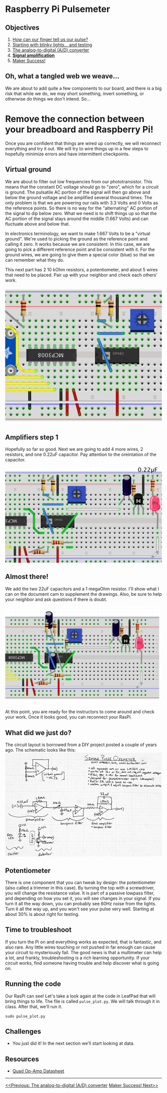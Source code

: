Raspberry Pi Pulsemeter
=======================

## Objectives
1. [How can our finger tell us our pulse?](../intro/index.md)
2. [Starting with blinky lights... and testing](01_LEDs.md)
3. [The analog-to-digital (A/D) converter](02_A2D_converter.md)
4. **[Signal amplification](03_OpAmps.md)**
5. [Maker Success!](04_Data.md)

## Oh, what a tangled web we weave...

We are about to add quite a few components to our board, and there is a big risk that while we do, we may short something, invert something, or otherwise do things we don't intend. So...

# Remove the connection between your breadboard and Raspberry Pi!

Once you are confident that things are wired up correctly, we will reconnect everything and try it out.  We will try to wire things up in a few steps to hopefully minimize errors and have intermittent checkpoints.

## Virtual ground

We are about to filter out low frequencies from our phototransistor.  This means that the constant DC voltage should go to "zero", which for a circuit is ground.  The pulsatile AC portion of the signal will then go above and below the ground voltage and be amplified several thousand times.  The only problem is that we are powering our rails with 3.3 Volts and 0 Volts as the reference points.  So there is no way for the "alternating" AC portion of the signal to dip below zero.  What we need is to shift things up so that the AC portion of the signal stays around the middle (1.667 Volts) and can fluctuate above and below that.

In electronics terminology, we want to make 1.667 Volts to be a "virtual ground".  We're used to picking the ground as the reference point and calling it zero.  It works because we are consistent.  In this case, we are going to pick a different reference point and be consistent with it.  For the ground wires, we are going to give them a special color (blue) so that we can remember what they do.

This next part has 2 10 kOhm resistors, a potentiometer, and about 5 wires that need to be placed.  Pair up with your neighbor and check each others' work.

![Wiring part 3a](images/step3a_bb.png)

## Amplifiers step 1

Hopefully so far so good.  Next we are going to add 4 more wires, 2 resistors, and one 0.22uF capacitor.  Pay attention to the oreintation of the capacitor.  

![Wiring part 3b](images/step3b_bb.png)


## Almost there!
We add the two 22uF capacitors and a 1 megaOhm resistor.  I'll show what I can on the document cam to supplement the drawings.  Also, be sure to help your neighbor and ask questions if there is doubt.

![Wiring part 3b](images/step3c_bb.png)

At this point, you are ready for the instructors to come around and check your work.  Once it looks good, you can reconnect your RasPi.

## What did we just do?

The circuit layout is borrowed from a DIY project posted a couple of years ago.  The schematic looks like this:
![Schematic](images/sharden-pulsemeter-schematic.jpg)

## Potentiometer
There is one component that you can tweak by design: the potentiometer (also called a trimmer in this case).  By turning the top with a screwdriver, you will change the resistance value.  It is part of a passive lowpass filter, and depending on how you set it, you will see changes in your signal.  If you turn it all the way down, you can probably see 60Hz noise from the lights.  Turn it all the way up, and you won't see your pulse very well.  Starting at about 30% is about right for testing.

## Time to troubleshoot

If you turn the Pi on and everything works as expected, that is fantastic, and also rare.  Any little wires touching or not pushed in far enough can cause your circuit to mysteriously fail.  The good news is that a multimeter can help a lot, and frankly, troubleshooting is a rich learning opportunity.  If your circuit works, find someone having trouble and help discover what is going on.

## Running the code
Our RasPi can see!  Let's take a look again at the code in LeafPad that will bring things to life.  The file is called ```pulse_plot.py```.  We will talk through it in class.  After that, we'll run it.

```
sudo pulse_plot.py
```

## Challenges
* You just did it! In the next section we'll start looking at data.

## Resources
* [Quad Op-Amp Datasheet](http://ww1.microchip.com/downloads/en/DeviceDoc/21733j.pdf)

----
[<<Previous: The analog-to-digital (A/D) converter](02_A2D_converter.md)
[Maker Success! Next>>](04_Data.md)